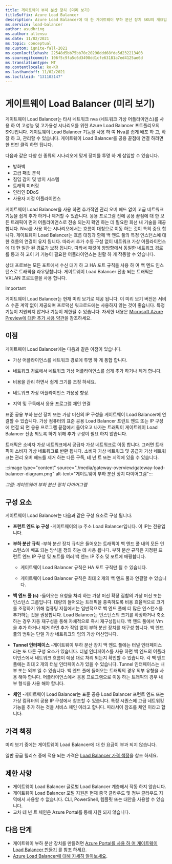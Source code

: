 ```yaml
---
title: 게이트웨이 부하 분산 장치 (미리 보기)
titleSuffix: Azure Load Balancer
description: Azure Load Balancer에 대 한 게이트웨이 부하 분산 장치 SKU의 개요입니다.
ms.service: load-balancer
author: asudbring
ms.author: allensu
ms.date: 11/02/2021
ms.topic: conceptual
ms.custom: ignite-fall-2021
ms.openlocfilehash: 22548d5bb75bb70c20296ddd68fde5d232213403
ms.sourcegitcommit: 106f5c9fa5c6d3498dd1cfe63181a7ed4125ae6d
ms.translationtype: MT
ms.contentlocale: ko-KR
ms.lasthandoff: 11/02/2021
ms.locfileid: "131103147"
---
```

# <a name="gateway-load-balancer-preview"></a>게이트웨이 Load Balancer (미리 보기)

게이트웨이 Load Balancer는 타사 네트워크 nva (네트워크 가상 어플라이언스)를 사용 하 여 고성능 및 고가용성 시나리오를 위한 Azure Load Balancer 포트폴리오의 SKU입니다. 게이트웨이 Load Balancer 기능을 사용 하 여 Nva를 쉽게 배포 하 고, 확장 하 고, 관리할 수 있습니다. 게이트웨이 Load Balancer를 공용 끝점에 연결 하려면 한 번만 클릭 하면 됩니다. 

다음과 같은 다양 한 종류의 시나리오에 맞게 장치를 투명 하 게 삽입할 수 있습니다.

* 방화벽
* 고급 패킷 분석
* 침입 감지 및 방지 시스템
* 트래픽 미러링
* 인라인 DDoS
* 사용자 지정 어플라이언스

게이트웨이 Load Balancer을 사용 하면 추가적인 관리 오버 헤드 없이 고급 네트워크 기능을 쉽게 추가 하거나 제거할 수 있습니다. 응용 프로그램 전에 공용 끝점에 대 한 모든 트래픽이 먼저 어플라이언스로 전송 되는지 확인 하는 데 필요한 회선 내 기술을 제공 합니다. Nva를 사용 하는 시나리오에서는 흐름이 대칭으로 이동 하는 것이 특히 중요 합니다. 게이트웨이 Load Balancer는 흐름 대칭과 함께 백 엔드 풀의 특정 인스턴스에 대 한 흐름의 연결이 유지 됩니다. 따라서 추가 수동 구성 없이 네트워크 가상 어플라이언스에 대 한 일관 된 경로가 보장 됩니다. 따라서 패킷이 양방향에서 동일한 네트워크 경로를 통과 하 고이 키 기능이 필요한 어플라이언스는 원활 하 게 작동할 수 있습니다.

상태 프로브는 모든 포트에서 수신 대기 하 고 HA 포트 규칙을 사용 하 여 백 엔드 인스턴스로 트래픽을 라우팅합니다. 게이트웨이 Load Balancer 전송 되는 트래픽은 VXLAN 프로토콜을 사용 합니다. 

> [!IMPORTANT]
> 게이트웨이 Load Balancer는 현재 미리 보기로 제공 됩니다.
> 이 미리 보기 버전은 서비스 수준 계약 없이 제공되며 프로덕션 워크로드에는 사용하지 않는 것이 좋습니다. 특정 기능이 지원되지 않거나 기능이 제한될 수 있습니다. 자세한 내용은 [Microsoft Azure Preview에 대한 추가 사용 약관](https://azure.microsoft.com/support/legal/preview-supplemental-terms/)을 참조하세요.

## <a name="benefits"></a>이점

게이트웨이 Load Balancer에는 다음과 같은 이점이 있습니다.

* 가상 어플라이언스를 네트워크 경로에 투명 하 게 통합 합니다.

* 네트워크 경로에서 네트워크 가상 어플라이언스를 쉽게 추가 하거나 제거 합니다. 

* 비용을 관리 하면서 쉽게 크기를 조정 하세요.

* 네트워크 가상 어플라이언스 가용성 향상.

* 지역 및 구독에서 응용 프로그램 체인 연결

표준 공용 부하 분산 장치 또는 가상 머신의 IP 구성을 게이트웨이 Load Balancer에 연결할 수 있습니다. 가상 컴퓨터의 표준 공용 Load Balancer 프런트 엔드 또는 IP 구성에 연결 되 면 응용 프로그램 끝점에서 들어오고 나가는 트래픽이 게이트웨이 Load Balancer 전송 되도록 하기 위해 추가 구성이 필요 하지 않습니다.

트래픽은 소비자 가상 네트워크에서 공급자 가상 네트워크로 이동 합니다. 그러면 트래픽이 소비자 가상 네트워크로 반환 됩니다. 소비자 가상 네트워크 및 공급자 가상 네트워크는 관리 오버 헤드를 제거 하는 다른 구독, 테 넌 트 또는 지역에 있을 수 있습니다.

:::image type="content" source="./media/gateway-overview/gateway-load-balancer-diagram.png" alt-text="게이트웨이 부하 분산 장치 다이어그램":::

*그림: 게이트웨이 부하 분산 장치 다이어그램*

## <a name="components"></a>구성 요소

게이트웨이 Load Balancer는 다음과 같은 구성 요소로 구성 됩니다.

* **프런트 엔드 ip 구성** -게이트웨이의 ip 주소 Load Balancer입니다. 이 IP는 전용입니다. 

* **부하 분산 규칙** -부하 분산 장치 규칙은 들어오는 트래픽이 백 엔드 풀 내의 모든 인스턴스에 배포 되는 방식을 정의 하는 데 사용 됩니다. 부하 분산 규칙은 지정된 프런트 엔드 IP 구성 및 포트를 여러 백 엔드 IP 주소 및 포트에 매핑합니다. 

    * 게이트웨이 Load Balancer 규칙은 HA 포트 규칙만 될 수 있습니다. 

    * 게이트웨이 Load Balancer 규칙은 최대 2 개의 백 엔드 풀과 연결할 수 있습니다. 

* **백 엔드 풀 (s)** -들어오는 요청을 처리 하는 가상 머신 확장 집합의 가상 머신 또는 인스턴스 그룹입니다. 대량의 들어오는 트래픽을 충족하도록 비용 효율적으로 크기를 조정하기 위해 컴퓨팅 지침에서는 일반적으로 백 엔드 풀에 더 많은 인스턴스를 추가하는 것을 권장합니다. Load Balancer는 인스턴스의 크기를 확장하거나 축소하는 경우 자동 재구성을 통해 자체적으로 즉시 재구성됩니다. 백 엔드 풀에서 Vm을 추가 하거나 제거 하면 추가 작업 없이 부하 분산 장치를 재구성 합니다. 백 엔드 풀의 범위는 단일 가상 네트워크의 임의 가상 머신입니다. 

* **Tunnel 인터페이스** -게이트웨이 부하 분산 장치 백 엔드 풀에는 터널 인터페이스 라는 또 다른 구성 요소가 있습니다. 터널 인터페이스를 사용 하면 백 엔드의 어플라이언스에서 네트워크 흐름이 예상 대로 처리 되는지 확인할 수 있습니다. 각 백 엔드 풀에는 최대 2 개의 터널 인터페이스가 있을 수 있습니다. Tunnel 인터페이스는 내부 또는 외부 일 수 있습니다. 백 엔드 풀에 들어오는 트래픽의 경우 외부 유형을 사용 해야 합니다. 어플라이언스에서 응용 프로그램으로 이동 하는 트래픽의 경우 내부 형식을 사용 해야 합니다.

* **체인** -게이트웨이 Load Balancer는 표준 공용 Load Balancer 프런트 엔드 또는 가상 컴퓨터의 공용 IP 구성에서 참조할 수 있습니다. 특정 시퀀스에 고급 네트워킹 기능을 추가 하는 것을 서비스 체인 이라고 합니다. 따라서이 참조를 체인 이라고 합니다.

## <a name="pricing"></a>가격 책정

미리 보기 중에는 게이트웨이 Load Balancer에 대 한 요금이 부과 되지 않습니다. 

일반 공급 릴리스 중에 적용 되는 가격은 [Load Balancer 가격 책정](https://azure.microsoft.com/pricing/details/load-balancer/)을 참조 하세요.

## <a name="limitations"></a>제한 사항

* 게이트웨이 Load Balancer 글로벌 Load Balancer 계층에서 작동 하지 않습니다.
* 게이트웨이 Load Balancer 포털 지원은 현재 중국 클라우드 및 정부 클라우드 지역에서 사용할 수 없습니다. CLI, PowerShell, 템플릿 또는 대안을 사용할 수 있습니다.
* 교차 테 넌 트 체인은 Azure Portal를 통해 지원 되지 않습니다.

## <a name="next-steps"></a>다음 단계

- 게이트웨이 부하 분산 장치를 만들려면 [Azure Portal를 사용 하 여 게이트웨이 Load Balancer 만들기](tutorial-gateway-portal.md) 를 참조 하세요.
- [Azure Load Balancer에 대해 자세히 알아보세요](load-balancer-overview.md).
